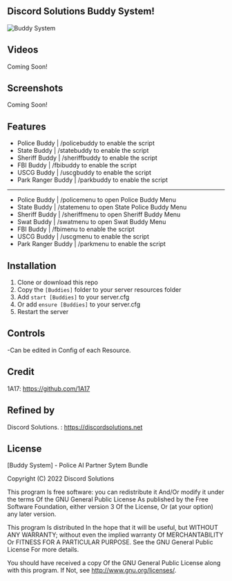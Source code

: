 ## Discord Solutions Buddy System!
![Buddy System](https://media.discordapp.net/attachments/982855421779922944/1036771144210071682/Copy_of_Winch_System_1.png?width=705&height=397)



## Videos
Coming Soon!

## Screenshots
Coming Soon!


## Features
- Police Buddy | /policebuddy to enable the script
- State Buddy | /statebuddy to enable the script
- Sheriff Buddy | /sheriffbuddy to enable the script
- FBI Buddy | /fbibuddy to enable the script
- USCG Buddy | /uscgbuddy to enable the script
- Park Ranger Buddy | /parkbuddy to enable the script
-----------------------------------------------------
- Police Buddy | /policemenu to open Police Buddy Menu
- State Buddy | /statemenu to open State Police Buddy Menu
- Sheriff Buddy | /sheriffmenu to open Sheriff Buddy Menu
- Swat Buddy | /swatmenu to open Swat Buddy Menu
- FBI Buddy | /fbimenu to enable the script
- USCG Buddy | /uscgmenu to enable the script
- Park Ranger Buddy | /parkmenu to enable the script




## Installation
1. Clone or download this repo
2. Copy the `[Buddies]` folder to your server resources folder
3. Add `start [Buddies]` to your server.cfg
4. Or add `ensure [Buddies]` to your server.cfg
5. Restart the server

## Controls
-Can be edited in Config of each Resource.


## Credit
1A17: https://github.com/1A17
## Refined by
Discord Solutions. : https://discordsolutions.net

## License
[Buddy System] - Police AI Partner Sytem Bundle

Copyright (C) 2022 Discord Solutions

This program Is free software: you can redistribute it And/Or modify it under the terms Of the GNU General Public License As published by the Free Software Foundation, either version 3 Of the License, Or (at your option) any later version.

This program Is distributed In the hope that it will be useful, but WITHOUT ANY WARRANTY; without even the implied warranty Of MERCHANTABILITY Or FITNESS FOR A PARTICULAR PURPOSE. See the GNU General Public License For more details.

You should have received a copy Of the GNU General Public License along with this program. If Not, see http://www.gnu.org/licenses/.
